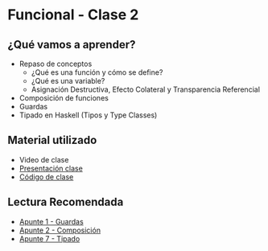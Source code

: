 # Funcional - Clase 2

## ¿Qué vamos a aprender?

* Repaso de conceptos
  * ¿Qué es una función y cómo se define?
  * ¿Qué es una variable?
  * Asignación Destructiva, Efecto Colateral y Transparencia Referencial
* Composición de funciones
* Guardas
* Tipado en Haskell (Tipos y Type Classes)

## Material utilizado

* Video de clase
* [Presentación clase](https://docs.google.com/presentation/d/1wBM7_WRhyycckBJl9sc7DzCGpwjNxFga3WwfKcQvTBE)
* [Código de clase](https://github.com/pdep-st/seguimiento/blob/main/seguimiento/2024/funcional/practica/clase2.hs)


## Lectura Recomendada

* [Apunte 1 - Guardas](https://docs.google.com/document/d/1W5BcOmIJMCylqAjqPw1RzPlujycbvNJueh8-Uyc2fMY/edit)
* [Apunte 2 - Composición](https://docs.google.com/document/d/1n7TPE2qRpFSnj95lIZFD-q7Ko_DT9XZLH9_kEkNClrU/edit)
* [Apunte 7 - Tipado](https://drive.google.com/open?id=1q2o2zCBU2LOfJs3nWG7-r6SaFHCIU5c0M4CJNmqOIO0)
